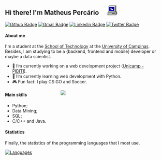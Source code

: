 ## Hi there! I'm Matheus Percário &nbsp;&nbsp;&nbsp; <img src="https://github.com/TheDudeThatCode/TheDudeThatCode/blob/master/Assets/PC.gif" width="38">

[![Github Badge](https://img.shields.io/badge/-Github-000?style=flat-square&logo=Github&logoColor=white&link=https://github.com/matheuspercario)](https://github.com/matheuspercario)
[![Gmail Badge](https://img.shields.io/badge/-Gmail-c14438?style=flat-square&logo=Gmail&logoColor=white&link=mailto:matheuspercario@gmail.com)](mailto:matheuspercario@gmail.com)
[![Linkedin Badge](https://img.shields.io/badge/-LinkedIn-blue?style=flat-square&logo=Linkedin&logoColor=white&link=https://www.linkedin.com/in/matheuspercario/)](https://www.linkedin.com/in/matheus-percario-757868169/)
[![Twitter Badge](https://img.shields.io/badge/-Twitter-1ca0f1?style=flat-square&labelColor=1ca0f1&logo=twitter&logoColor=white&link=https://twitter.com/fagnerpsantos)](https://twitter.com/matheuspercario)


#### About me
I'm a student at the [School of Technology](https://www.ft.unicamp.br) at the [University of Campinas](https://www.unicamp.br). Besides, I am studying to be a {backend, frontend and mobile} developer or maybe a data scientist.

- 🔭 I’m currently working on a web development project ([Unicamp - PIBITI](https://www.prp.unicamp.br/pt-br/pibiti)).
- 🌱 I’m currently learning web development with Python.
- 🎮 Fun fact: I play CS:GO and Soccer.

<img align="right" src="https://octodex.github.com/images/labtocat.png" width="320">

#### Main skills
- Python;
- Data Mining;
- SQL;
- C/C++ and Java.



#### Statistics
Finally, the statistics of the programming languages ​​that I most use.

[![Languages](https://github-readme-stats.vercel.app/api/top-langs/?username=matheuspercario&layout=compact)](https://github.com/matheuspercario)


<!--
- 🔭 I’m currently working on ...
- 🌱 I’m currently learning ...
- 👯 I’m looking to collaborate on ...
- 🤔 I’m looking for help with ...
- 💬 Ask me about ...
- 📫 How to reach me: ...
- 😄 Pronouns: ...
- ⚡ Fun fact: ...
-->
